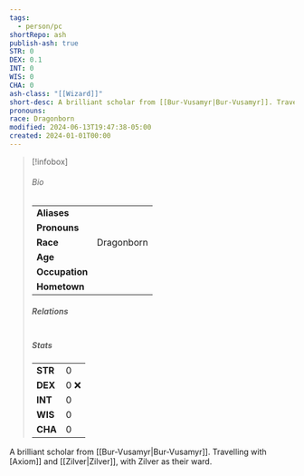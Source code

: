 ```yaml
---
tags:
  - person/pc
shortRepo: ash
publish-ash: true
STR: 0
DEX: 0.1
INT: 0
WIS: 0
CHA: 0
ash-class: "[[Wizard]]"
short-desc: A brilliant scholar from [[Bur-Vusamyr|Bur-Vusamyr]]. Travelling with [Axiom]] and [[Zilver|Zilver]], with Zilver as their ward.
pronouns: 
race: Dragonborn
modified: 2024-06-13T19:47:38-05:00
created: 2024-01-01T00:00
---
```


> [!infobox]
> ###### Bio
> |                |                  |
> | -------------- | ---------------- |
> |**Aliases**     |                 |
> |**Pronouns**    |            |
> |**Race**        | Dragonborn            |
> |**Age**         |             |
> |**Occupation**  |         |
> |**Hometown**||
> 
> ##### Relations
> |                |                           |
> | -------------- | ------------------------- |
> 
> ##### Stats
> |      |      |
> | ---- | ---- |
> | **STR**  | 0     |
> | **DEX**  | 0 ❌   |
> | **INT**  | 0     |
> | **WIS**  | 0     |
> | **CHA**  | 0     |

A brilliant scholar from [[Bur-Vusamyr|Bur-Vusamyr]]. Travelling with [Axiom]] and [[Zilver|Zilver]], with Zilver as their ward.


